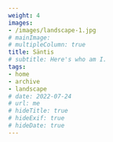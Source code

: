 ```yaml
---
weight: 4
images:
- /images/landscape-1.jpg
# mainImage: 
# multipleColumn: true
title: Säntis
# subtitle: Here's who am I.
tags:
- home
- archive
- landscape
# date: 2022-07-24
# url: me
# hideTitle: true
# hideExif: true
# hideDate: true
---
```

